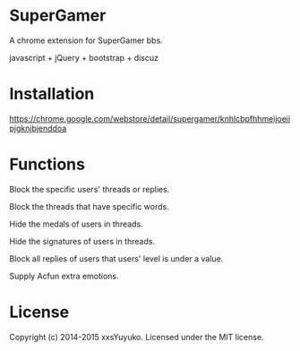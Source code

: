SuperGamer
==========

A chrome extension for SuperGamer bbs.

javascript + jQuery + bootstrap + discuz

Installation
==========
https://chrome.google.com/webstore/detail/supergamer/knhlcbpfhhmeijoeiipjgknjbjenddoa

Functions
==========
Block the specific users' threads or replies.

Block the threads that have specific words.

Hide the medals of users in threads.

Hide the signatures of users in threads.

Block all replies of users that users' level is under a value.

Supply Acfun extra emotions.

License
=========
Copyright (c) 2014-2015 xxsYuyuko. Licensed under the MIT license.

